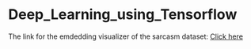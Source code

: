 # Deep_Learning_using_Tensorflow

The link for the emdedding visualizer of the sarcasm dataset: <html> <a href url="https://projector.tensorflow.org/?config=https://raw.githubusercontent.com/Dinesh-Adhithya-H/Deep_Learning_using_Tensorflow/main/embedding_visualizer.json"> Click here </a></html>
